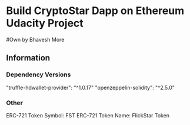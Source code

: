 # Build CryptoStar Dapp on Ethereum Udacity Project 
#Own by Bhavesh More

## Information

### Dependency Versions

"truffle-hdwallet-provider": "^1.0.17"
"openzeppelin-solidity": "^2.5.0"

### Other

ERC-721 Token Symbol:  FST
ERC-721 Token Name:  FlickStar Token